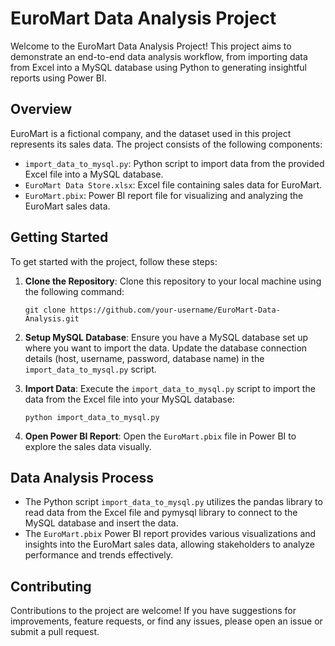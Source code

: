 # EuroMart Data Analysis Project

Welcome to the EuroMart Data Analysis Project! This project aims to demonstrate an end-to-end data analysis workflow, from importing data from Excel into a MySQL database using Python to generating insightful reports using Power BI.

## Overview

EuroMart is a fictional company, and the dataset used in this project represents its sales data. The project consists of the following components:

- `import_data_to_mysql.py`: Python script to import data from the provided Excel file into a MySQL database.
- `EuroMart Data Store.xlsx`: Excel file containing sales data for EuroMart.
- `EuroMart.pbix`: Power BI report file for visualizing and analyzing the EuroMart sales data.

## Getting Started

To get started with the project, follow these steps:

1. **Clone the Repository**: Clone this repository to your local machine using the following command:

    ```
    git clone https://github.com/your-username/EuroMart-Data-Analysis.git
    ```

2. **Setup MySQL Database**: Ensure you have a MySQL database set up where you want to import the data. Update the database connection details (host, username, password, database name) in the `import_data_to_mysql.py` script.

3. **Import Data**: Execute the `import_data_to_mysql.py` script to import the data from the Excel file into your MySQL database:

    ```
    python import_data_to_mysql.py
    ```

4. **Open Power BI Report**: Open the `EuroMart.pbix` file in Power BI to explore the sales data visually.

## Data Analysis Process

- The Python script `import_data_to_mysql.py` utilizes the pandas library to read data from the Excel file and pymysql library to connect to the MySQL database and insert the data.
- The `EuroMart.pbix` Power BI report provides various visualizations and insights into the EuroMart sales data, allowing stakeholders to analyze performance and trends effectively.

## Contributing

Contributions to the project are welcome! If you have suggestions for improvements, feature requests, or find any issues, please open an issue or submit a pull request.

